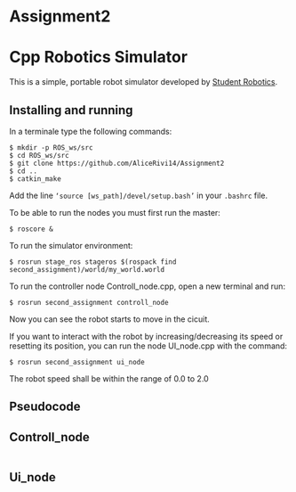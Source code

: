 # Assignment2

Cpp Robotics Simulator
================================

This is a simple, portable robot simulator developed by [Student Robotics](https://studentrobotics.org).

Installing and running
----------------------
In a terminale type the following commands:
```bashscript
$ mkdir -p ROS_ws/src
$ cd ROS_ws/src
$ git clone https://github.com/AliceRivi14/Assignment2
$ cd ..
$ catkin_make
```
Add the line `‘source [ws_path]/devel/setup.bash’` in your `.bashrc` file.

To be able to run the nodes you must first run the master:
```bashscript
$ roscore &
```
To run the simulator environment:
```bashscript
$ rosrun stage_ros stageros $(rospack find second_assignment)/world/my_world.world
```
To run the controller node Controll_node.cpp, open a new terminal and run:
```bashscript
$ rosrun second_assignment controll_node
```
Now you can see the robot starts to move in the cicuit.

If you want to interact with the robot by increasing/decreasing its speed or resetting its position, you can run the node UI_node.cpp with the command:
```bashscript
$ rosrun second_assignment ui_node
```
The robot speed shall be within the range of 0.0 to 2.0

Pseudocode
------------------------

Controll_node
---
```pseudocode

```
Ui_node
---
```pseudocode

```
